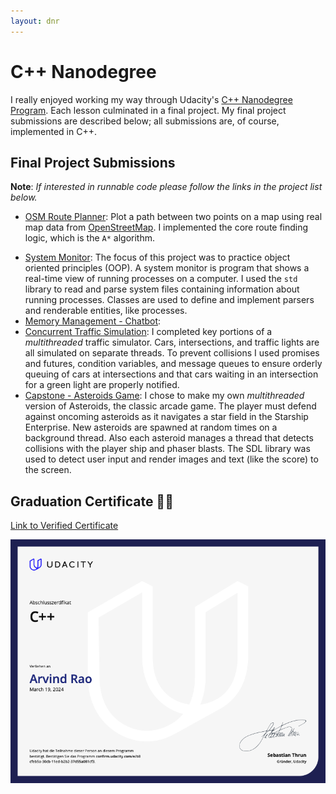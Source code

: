 ```yaml
---
layout: dnr
---
```


# C++ Nanodegree

I really enjoyed working my way through Udacity's [C++ Nanodegree Program](https://www.udacity.com/course/c-plus-plus-nanodegree--nd213). Each lesson culminated in a final project. My final project submissions are described below; all submissions are, of course, implemented in C++.

## Final Project Submissions

**Note**: *If interested in runnable code please follow the links in the project list below.*

* [OSM Route Planner](https://github.com/arvsrao/CppND-Route-Planning): Plot a path between two points on a map using real map data from [OpenStreetMap](https://www.openstreetmap.org/). I implemented the core route finding logic, which is the `A*` algorithm. 

- [System Monitor](https://github.com/arvsrao/CppND-System-Monitor): The focus of this project was to practice object oriented principles (OOP). A system monitor is program that shows a real-time view of running processes on a computer. I used the `std` library to read and parse system files containing information about running processes. Classes are used to define and implement parsers and renderable entities, like processes.
- [Memory Management - Chatbot](https://github.com/arvsrao/CppND-Memory-Management-Chatbot): 
- [Concurrent Traffic Simulation](https://github.com/arvsrao/CppND-Program-a-Concurrent-Traffic-Simulation): I completed key portions of a *multithreaded* traffic simulator. Cars, intersections, and traffic lights are all simulated on separate threads. To prevent collisions I used promises and futures, condition variables, and message queues to ensure orderly queuing of cars at intersections and that cars waiting in an intersection for a green light are properly notified.
- [Capstone - Asteroids Game](https://github.com/arvsrao/Asteroids): I chose to make my own *multithreaded* version of Asteroids, the classic arcade game. The player must defend against oncoming asteroids as it navigates a star field in the Starship Enterprise. New asteroids are spawned at random times on a background thread. Also each asteroid manages a thread that detects collisions with the player ship and phaser blasts. The SDL library was used to detect user input and render images and text (like the score) to the screen.

## Graduation Certificate 🎉🎉

[Link to Verified Certificate](https://www.udacity.com/certificate/e/b8cfeb5a-30cb-11ed-b2b2-37d55a081cf3)

![Nanodegree Certificate](/assets/udacity-c++-certificate.png "Certificate")

